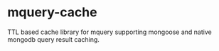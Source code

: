 mquery-cache
============

TTL based cache library for mquery supporting mongoose and native mongodb query result caching.

